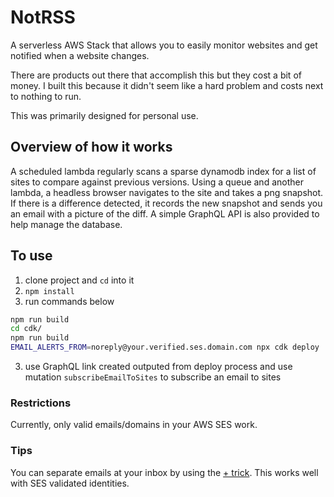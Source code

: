 # NotRSS

A serverless AWS Stack that allows you to easily monitor websites and get notified when a website changes.

There are products out there that accomplish this but they cost a bit of money. I built this because it didn't seem like a hard problem and costs next to nothing to run.

This was primarily designed for personal use.

## Overview of how it works

A scheduled lambda regularly scans a sparse dynamodb index for a list of sites to compare against previous versions. Using a queue and another lambda, a headless browser navigates to the site and takes a png snapshot. If there is a difference detected, it records the new snapshot and sends you an email with a picture of the diff. A simple GraphQL API is also provided to help manage the database.

## To use

1. clone project and `cd` into it
2. `npm install`
3. run commands below

```bash
npm run build
cd cdk/
npm run build
EMAIL_ALERTS_FROM=noreply@your.verified.ses.domain.com npx cdk deploy
```

3. use GraphQL link created outputed from deploy process and use mutation `subscribeEmailToSites` to subscribe an email to sites

### Restrictions

Currently, only valid emails/domains in your AWS SES work.

### Tips

You can separate emails at your inbox by using the [+ trick](https://www.lifewire.com/easy-gmail-address-hacks-1616186). This works well with SES validated identities.
